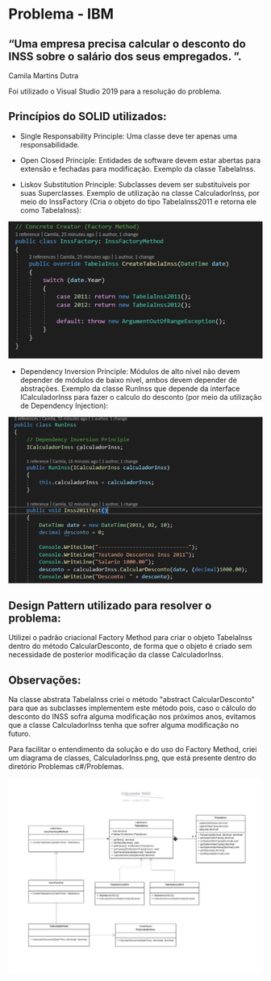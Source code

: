 # Problema - IBM

## “Uma empresa precisa calcular o desconto do INSS sobre o salário dos seus empregados. ”. 
Camila Martins Dutra


Foi utilizado o Visual Studio 2019 para a resolução do problema.


<h2>Princípios do SOLID utilizados:</h2>

* Single Responsability Principle: Uma classe deve ter apenas uma responsabilidade.

* Open Closed Principle: Entidades de software devem estar abertas para extensão e fechadas para modificação. Exemplo da classe TabelaInss.

* Liskov Substitution Principle: Subclasses devem ser substituíveis por suas Superclasses. Exemplo de utilização na classe CalculadorInss, por meio do InssFactory (Cria o objeto do tipo TabelaInss2011 e retorna ele como TabelaInss):

![LSP](LSP.png)
* Dependency Inversion Principle: Módulos de alto nível não devem depender de módulos de baixo nível, ambos devem depender de abstrações.  Exemplo da classe RunInss que depende da interface ICalculadorInss para fazer o calculo do desconto (por meio da utilização de Dependency Injection):

![DIP](DIP.png)



<h2>Design Pattern utilizado para resolver o problema: </h2>

Utilizei o padrão criacional Factory Method para criar o objeto TabelaInss dentro do método CalcularDesconto, de forma que o objeto é criado sem necessidade de posterior modificação da classe CalculadorInss. 



<h2>Observações:</h2>

Na classe abstrata TabelaInss criei o método "abstract CalcularDesconto" para que as subclasses implementem este método pois, caso o cálculo do desconto do INSS sofra alguma modificação nos próximos anos, evitamos que a classe CalculadorInss tenha que sofrer alguma modificação no futuro.


Para facilitar o entendimento da solução e do uso do Factory Method, criei um diagrama de classes, CalculadorInss.png, que está presente dentro do diretório Problemas c#/Problemas.


![CalculadorInss](CalculadorInss.png)